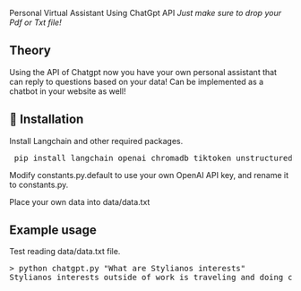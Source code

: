 Personal Virtual Assistant Using ChatGpt API 
<i>Just make sure to drop your Pdf or Txt file!</i>

## Theory
Using the API of Chatgpt now you have your own personal assistant that can reply to questions based on your data!
Can be implemented as a chatbot in your website as well!


## 🚀 Installation
Install Langchain and other required packages.

<pre> pip install langchain openai chromadb tiktoken unstructured </pre>


Modify constants.py.default to use your own OpenAI API key, and rename it to constants.py.

Place your own data into data/data.txt

## Example usage
Test reading data/data.txt file.

<pre>> python chatgpt.py "What are Stylianos interests"
Stylianos interests outside of work is traveling and doing calisthenics. </pre>



